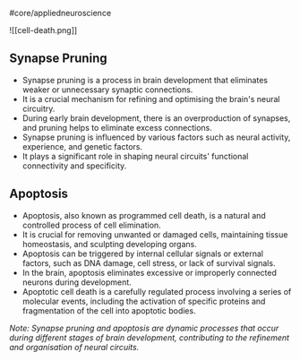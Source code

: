 #core/appliedneuroscience 

![[cell-death.png]]

## Synapse Pruning

-  Synapse pruning is a process in brain development that eliminates weaker or unnecessary synaptic connections.
-  It is a crucial mechanism for refining and optimising the brain's neural circuitry.
-  During early brain development, there is an overproduction of synapses, and pruning helps to eliminate excess connections.
-  Synapse pruning is influenced by various factors such as neural activity, experience, and genetic factors.
-  It plays a significant role in shaping neural circuits' functional connectivity and specificity.

## Apoptosis

-  Apoptosis, also known as programmed cell death, is a natural and controlled process of cell elimination.
-  It is crucial for removing unwanted or damaged cells, maintaining tissue homeostasis, and sculpting developing organs.
-  Apoptosis can be triggered by internal cellular signals or external factors, such as DNA damage, cell stress, or lack of survival signals.
-  In the brain, apoptosis eliminates excessive or improperly connected neurons during development.
-  Apoptotic cell death is a carefully regulated process involving a series of molecular events, including the activation of specific proteins and fragmentation of the cell into apoptotic bodies.

*Note: Synapse pruning and apoptosis are dynamic processes that occur during different stages of brain development, contributing to the refinement and organisation of neural circuits.*